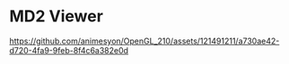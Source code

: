 # MD2 Viewer

https://github.com/animesyon/OpenGL_210/assets/121491211/a730ae42-d720-4fa9-9feb-8f4c6a382e0d
